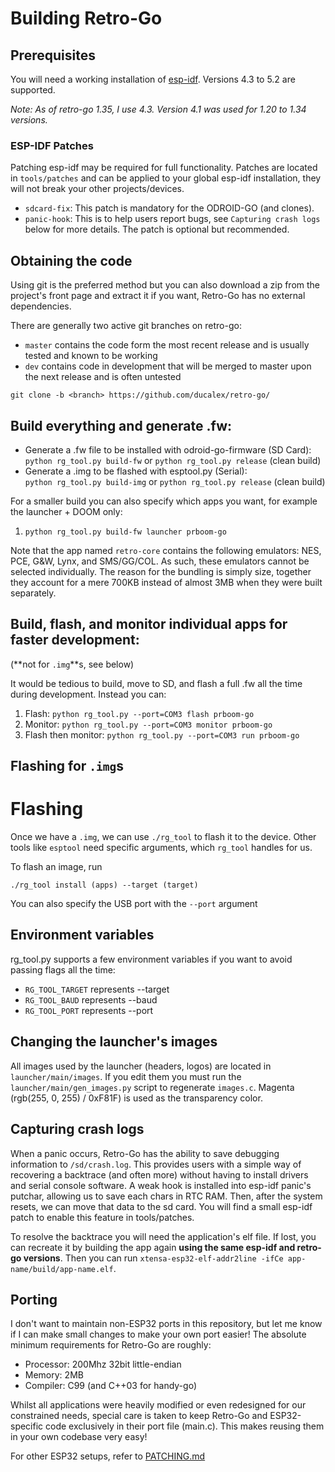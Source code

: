 # Building Retro-Go


## Prerequisites
You will need a working installation of [esp-idf](https://docs.espressif.com/projects/esp-idf/en/release-v4.3/esp32/get-started/index.html#get-started-get-prerequisites). Versions 4.3 to 5.2 are supported.


_Note: As of retro-go 1.35, I use 4.3. Version 4.1 was used for 1.20 to 1.34 versions._


### ESP-IDF Patches
Patching esp-idf may be required for full functionality. Patches are located in `tools/patches` and can be applied to your global esp-idf installation, they will not break your other projects/devices.
- `sdcard-fix`: This patch is mandatory for the ODROID-GO (and clones).
- `panic-hook`: This is to help users report bugs, see `Capturing crash logs` below for more details. The patch is optional but recommended.




## Obtaining the code


Using git is the preferred method but you can also download a zip from the project's front page and extract it if you want, Retro-Go has no external dependencies.


There are generally two active git branches on retro-go:
- `master` contains the code form the most recent release and is usually tested and known to be working
- `dev` contains code in development that will be merged to master upon the next release and is often untested


`git clone -b <branch> https://github.com/ducalex/retro-go/`




## Build everything and generate .fw:
- Generate a .fw file to be installed with odroid-go-firmware (SD Card):\
   `python rg_tool.py build-fw` or `python rg_tool.py release` (clean build)
- Generate a .img to be flashed with esptool.py (Serial):\
   `python rg_tool.py build-img` or `python rg_tool.py release` (clean build)


For a smaller build you can also specify which apps you want, for example the launcher + DOOM only:
1. `python rg_tool.py build-fw launcher prboom-go`


Note that the app named `retro-core` contains the following emulators: NES, PCE, G&W, Lynx, and SMS/GG/COL. As such, these emulators cannot be selected individually. The reason for the bundling is simply size, together they account for a mere 700KB instead of almost 3MB when they were built separately.




## Build, flash, and monitor individual apps for faster development:
(**not for `.img`**s, see below)


It would be tedious to build, move to SD, and flash a full .fw all the time during development. Instead you can:
1. Flash: `python rg_tool.py --port=COM3 flash prboom-go`
2. Monitor: `python rg_tool.py --port=COM3 monitor prboom-go`
3. Flash then monitor: `python rg_tool.py --port=COM3 run prboom-go`


## Flashing for `.img`s


# Flashing
Once we have a `.img`, we can use `./rg_tool` to flash it to the device. Other tools like `esptool` need specific arguments, which `rg_tool` handles for us.


To flash an image, run
```
./rg_tool install (apps) --target (target)
```
You can also specify the USB port with the `--port` argument


## Environment variables
rg_tool.py supports a few environment variables if you want to avoid passing flags all the time:
- `RG_TOOL_TARGET` represents --target
- `RG_TOOL_BAUD` represents --baud
- `RG_TOOL_PORT` represents --port




## Changing the launcher's images
All images used by the launcher (headers, logos) are located in `launcher/main/images`. If you edit them you must run the `launcher/main/gen_images.py` script to regenerate `images.c`. Magenta (rgb(255, 0, 255) / 0xF81F) is used as the transparency color.




## Capturing crash logs
When a panic occurs, Retro-Go has the ability to save debugging information to `/sd/crash.log`. This provides users with a simple way of recovering a backtrace (and often more) without having to install drivers and serial console software. A weak hook is installed into esp-idf panic's putchar, allowing us to save each chars in RTC RAM. Then, after the system resets, we can move that data to the sd card. You will find a small esp-idf patch to enable this feature in tools/patches.


To resolve the backtrace you will need the application's elf file. If lost, you can recreate it by building the app again **using the same esp-idf and retro-go versions**. Then you can run `xtensa-esp32-elf-addr2line -ifCe app-name/build/app-name.elf`.




## Porting
I don't want to maintain non-ESP32 ports in this repository, but let me know if I can make small changes to make your own port easier! The absolute minimum requirements for Retro-Go are roughly:
- Processor: 200Mhz 32bit little-endian
- Memory: 2MB
- Compiler: C99 (and C++03 for handy-go)


Whilst all applications were heavily modified or even redesigned for our constrained needs, special care is taken to keep
Retro-Go and ESP32-specific code exclusively in their port file (main.c). This makes reusing them in your own codebase very easy!


For other ESP32 setups, refer to [PATCHING.md](PATCHING.md)

